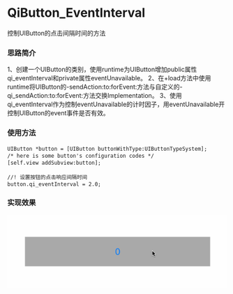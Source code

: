 # QiButton_EventInterval
控制UIButton的点击间隔时间的方法

### 思路简介
1、创建一个UIButton的类别，使用runtime为UIButton增加public属性qi_eventInterval和private属性eventUnavailable。
2、在+load方法中使用runtime将UIButton的-sendAction:to:forEvent:方法与自定义的-qi_sendAction:to:forEvent:方法交换Implementation。
3、使用qi_eventInterval作为控制eventUnavailable的计时因子，用eventUnavailable开控制UIButton的event事件是否有效。

### 使用方法
```
UIButton *button = [UIButton buttonWithType:UIButtonTypeSystem];
/* here is some button's configuration codes */
[self.view addSubview:button];
    
//! 设置按钮的点击响应间隔时间
button.qi_eventInterval = 2.0;
```

### 实现效果
![01](/Source/QiButton_EventInterval_01.gif)
